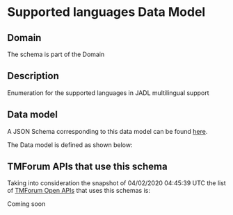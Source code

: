 # Supported languages Data Model

## Domain

The  schema is part of the  Domain

## Description

Enumeration for the supported languages in JADL multilingual support

## Data model

A JSON Schema corresponding to this data model can be found
[here](https://github.com/tmforum-rand/schemas/blob/candidates/Common/SupportedLanguages.schema.json).

The Data model is defined as shown below:




## TMForum APIs that use this schema

Taking into consideration the snapshot of 04/02/2020 04:45:39 UTC the list of [TMForum Open APIs](https://www.tmforum.org/open-apis/) that uses this schemas is:

Coming soon